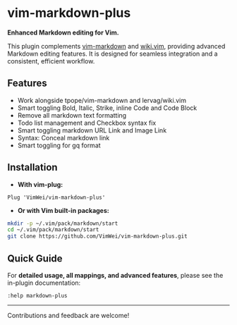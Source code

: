 # vim-markdown-plus

**Enhanced Markdown editing for Vim.**

This plugin complements [vim-markdown](https://github.com/tpope/vim-markdown) and [wiki.vim](https://github.com/lervag/wiki.vim), providing advanced Markdown editing features. It is designed for seamless integration and a consistent, efficient workflow.

## Features
- Work alongside tpope/vim-markdown and lervag/wiki.vim
- Smart toggling Bold, Italic, Strike, inline Code and Code Block
- Remove all markdown text formatting
- Todo list management and Checkbox syntax fix
- Smart toggling markdown URL Link and Image Link
- Syntax: Conceal markdown link
- Smart toggling for gq format

## Installation

* **With vim-plug:**
```vim
Plug 'VimWei/vim-markdown-plus'
```

* **Or with Vim built-in packages:**
```sh
mkdir -p ~/.vim/pack/markdown/start
cd ~/.vim/pack/markdown/start
git clone https://github.com/VimWei/vim-markdown-plus.git
```

## Quick Guide

For **detailed usage, all mappings, and advanced features**, please see the in-plugin documentation:

```
:help markdown-plus
```

---

Contributions and feedback are welcome!
